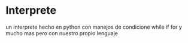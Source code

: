 # Interprete
un interprete hecho en python con manejos de condicione while if for y mucho mas pero con nuestro propio lenguaje
